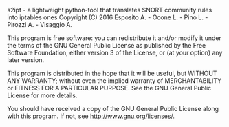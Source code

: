s2ipt - a lightweight python-tool that translates SNORT community rules into iptables ones
Copyright (C) 2016  Esposito A. - Ocone L. - Pino L. - Pirozzi A. - Visaggio A.

This program is free software: you can redistribute it and/or modify
it under the terms of the GNU General Public License as published by
the Free Software Foundation, either version 3 of the License, or
(at your option) any later version.

This program is distributed in the hope that it will be useful,
but WITHOUT ANY WARRANTY; without even the implied warranty of
MERCHANTABILITY or FITNESS FOR A PARTICULAR PURPOSE.  See the
GNU General Public License for more details.

You should have received a copy of the GNU General Public License
along with this program.  If not, see <http://www.gnu.org/licenses/>.
